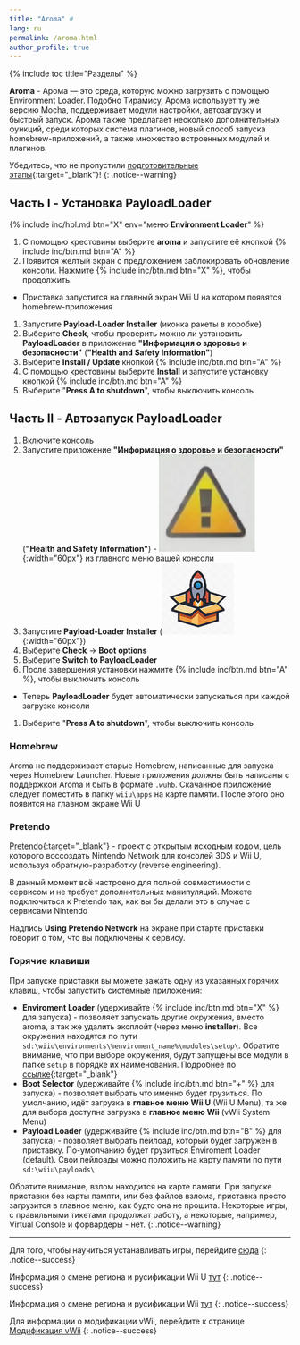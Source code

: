 ```yaml
---
title: "Aroma" #
lang: ru
permalink: /aroma.html
author_profile: true
---
```


{% include toc title="Разделы" %}

**Aroma** - Арома — это среда, которую можно загрузить с помощью Environment Loader. Подобно Тирамису, Арома использует ту же версию Mocha, поддерживает модули настройки, автозагрузку и быстрый запуск. Арома также предлагает несколько дополнительных функций, среди которых система плагинов, новый способ запуска homebrew-приложений, а также множество встроенных модулей и плагинов.

Убедитесь, что не пропустили [подготовительные этапы](get-started){:target="_blank"}!
{: .notice--warning}

## Часть I - Установка PayloadLoader

{% include inc/hbl.md btn="X" env="меню **Environment Loader**" %}
1. С помощью крестовины выберите **aroma** и запустите её кнопкой {% include inc/btn.md btn="A" %}
1. Появится желтый экран с предложением заблокировать обновление консоли. Нажмите {% include inc/btn.md btn="X" %}, чтобы продолжить. 
  * Приставка запустится на главный экран Wii U на котором появятся homebrew-приложения
1. Запустите **Payload-Loader Installer** (иконка ракеты в коробке)
1. Выберите **Check**, чтобы проверить можно ли установить **PayloadLoader** в приложение **"Информация о здоровье и безопасности"** (**"Health and Safety Information"**)
1. Выберите **Install / Update** кнопкой {% include inc/btn.md btn="A" %}
1. С помощью крестовины выберите **Install** и запустите установку кнопкой {% include inc/btn.md btn="A" %} 
1. Выберите "**Press A to shutdown**", чтобы выключить консоль

## Часть II - Автозапуск PayloadLoader

1. Включите консоль
1. Запустите приложение **"Информация о здоровье и безопасности"** (**"Health and Safety Information"**) - ![](/images/apps/hs.png){:width="60px"} из главного меню вашей консоли
1. Запустите **Payload-Loader Installer** (![](/images/apps/payload-loader.png){:width="60px"})
1. Выберите **Check** -> **Boot options**
1. Выберите **Switch to PayloadLoader**
1. После завершения установки нажмите {% include inc/btn.md btn="A" %}, чтобы выключить консоль
  * Теперь **PayloadLoader** будет автоматически запускаться при каждой загрузке консоли
1. Выберите "**Press A to shutdown**", чтобы выключить консоль

### Homebrew 

Aroma не поддерживает старые Homebrew, написанные для запуска через Homebrew Launcher. Новые приложения должны быть написаны с поддержкой Aroma и быть в формате `.wuhb`. Скачанное приложение следует поместить в папку `wiiu\apps` на карте памяти. После этого оно появится на главном экране Wii U 

### Pretendo

[Pretendo](https://pretendo.network/){:target="_blank"} - проект с открытым исходным кодом, цель которого воссоздать Nintendo Network для консолей 3DS и Wii U, используя обратную-разработку (reverse engineering).

В данный момент всё настроено для полной совместимости с сервисом и не требует дополнительных манипуляций. Можете подключиться к Pretendo так, как вы бы делали это в случае с сервисами Nintendo 

Надпись **Using Pretendo Network** на экране при старте приставки говорит о том, что вы подключены к сервису.

### Горячие клавиши

При запуске приставки вы можете зажать одну из указанных горячих клавиш, чтобы запустить системные приложения:

* **Enviroment Loader** (удерживайте {% include inc/btn.md btn="X" %} для запуска) - позволяет запускать другие окружения, вместо aroma, а так же удалить эксплойт (через меню **installer**). Все окружения находятся по пути `sd:\wiiu\environments\%enviroment_name%\modules\setup\`. Обратите внимание, что при выборе окружения, будут запущены все модули в папке `setup` в порядке их наименования. Подробнее по [ссылке](https://gbatemp.net/threads/release-environment-loader.605382/){:target="_blank"}
* **Boot Selector** (удерживайте {% include inc/btn.md btn="+" %} для запуска) - позволяет выбрать что именно будет грузиться. По умолчанию, идёт загрузка в **главное меню Wii U** (Wii U Menu), та же для выбора доступна загрузка в **главное меню Wii** (vWii System Menu)
* **Payload Loader** (удерживайте {% include inc/btn.md btn="B" %} для запуска) - позволяет выбрать пейлоад, который будет загружен в приставку. По-умолчанию будет грузиться Enviroment Loader (default). Свои пейлоады можно положить на карту памяти по пути `sd:\wiiu\payloads\`

Обратите внимание, взлом находится на карте памяти. При запуске приставки без карты памяти, или без файлов взлома, приставка просто загрузится в главное меню, как будто она не прошита. Некоторые игры, с правильными тикетами продолжат работу, а некоторые, например, Virtual Console и форвардеры - нет.
{: .notice--warning}

___

Для того, чтобы научиться устанавливать игры, перейдите [сюда](games)
{: .notice--success}

Информация о смене региона и русификации Wii U [тут](wiiu-region-change)
{: .notice--success}

Информация о смене региона и русификации Wii [тут](vwii-region-change)
{: .notice--success}

Для информации о модификации vWii, перейдите к странице [Модификация vWii](vwii-modding)
{: .notice--success}
